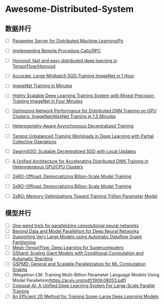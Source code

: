 # Awesome-Distributed-System

## 数据并行
- [ ] [Parameter Server for Distributed Machine Learning/Ps](https://www.cs.cmu.edu/~muli/file/ps.pdf)

- [ ] [Implementing Remote Procedure Calls/RPC](https://web.eecs.umich.edu/~mosharaf/Readings/RPC.pdf)

- [ ] [Horovod: fast and easy distributed deep learning in TensorFlow/Horovod](https://arxiv.org/pdf/1802.05799.pdf)

- [ ] [Accurate, Large Minibatch SGD:Training ImageNet in 1 Hour](https://arxiv.org/pdf/1706.02677.pdf)

- [ ] [ImageNet Training in Minutes](https://arxiv.org/pdf/1709.05011.pdf)
    
- [ ] [Highly Scalable Deep Learning Training System with Mixed-Precision: Training ImageNet in Four Minutes](https://arxiv.org/pdf/1807.11205.pdf)

- [ ] [Optimizing Network Performance for Distributed DNN Training on GPU Clusters: ImageNet/AlexNet Training in 1.5 Minutes](https://arxiv.org/pdf/1902.06855.pdf?source=post_page---------------------------)

- [ ] [Heterogeneity-Aware Asynchronous Decentralized Training](https://ai.intsig.net/2051/magic_zhang/explorer.html)

- [ ] [Taming Unbalanced Training Workloads in Deep Learning with Partial Collective Operations](https://arxiv.org/pdf/1908.04207.pdf)

- [ ] [SwarmSGD: Scalable Decentralized SGD with Local Updates](https://parsa.epfl.ch/course-info/cs723/papers/swarmsgd.pdf)

- [ ] [A Unified Architecture for Accelerating Distributed DNN Training in Heterogeneous GPU/CPU Clusters](https://www.usenix.org/system/files/osdi20-jiang.pdf)

- [ ] [ZeRO-Offload: Democratizing Billion-Scale Model Training](https://arxiv.org/pdf/2101.06840.pdf)

- [ ] [ZeRO-Offload: Democratizing Billion-Scale Model Training](https://arxiv.org/pdf/2104.07857.pdf)

- [ ] [ZeRO: Memory Optimizations Toward Training Trillion Parameter Model](https://www.cs.cmu.edu/~zhihaoj2/15-849/slides/13-zero-redundancy.pdf)

## 模型并行

- [ ] [One weird trick for parallelizing convolutional neural networks](https://arxiv.org/pdf/1404.5997.pdf)
- [ ] [Beyond Data and Model Parallelism for Deep Neural Networks](https://arxiv.org/pdf/1807.05358.pdf)
- [ ] [Supporting Very Large Models using Automatic Dataflow Graph Partitioning](https://arxiv.org/pdf/1807.08887.pdf)
- [ ] [Mesh-TensorFlow: Deep Learning for Supercomputers](https://arxiv.org/pdf/1811.02084.pdf)
- [ ] [GShard: Scaling Giant Models with Conditional Computation and Automatic Sharding](https://arxiv.org/pdf/2006.16668.pdf)
- [ ] [GSPMD: General and Scalable Parallelization for ML Computation Graphs](https://arxiv.org/pdf/2105.04663.pdf)
- [ ] [Megatron-LM: Training Multi-Billion Parameter Language Models Using Model Parallelism(https://arxiv.org/pdf/1909.08053.pdf)
- [ ] [Colossal-AI: A Unified Deep Learning System For Large-Scale Parallel Training](https://arxiv.org/pdf/2110.14883.pdf)
- [ ] [An Efficient 2D Method for Training Super-Large Deep Learning Models](https://arxiv.org/pdf/2104.05343.pdf)
